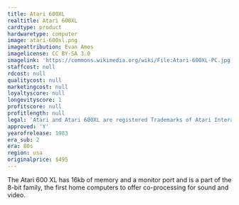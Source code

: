```yaml
---
title: Atari 600XL
realtitle: Atari 600XL
cardtype: product
hardwaretype: computer
image: atari-600xl.png
imageattribution: Evan Amos
imagelicense: CC BY-SA 3.0
imagelink: 'https://commons.wikimedia.org/wiki/File:Atari-600XL-PC.jpg'
staffcost: null
rdcost: null
qualitycost: null
marketingcost: null
loyaltyscore: null
longevityscore: 1
profitscore: null
profitlength: null
legal: 'Atari and Atari 600XL are registered Trademarks of Atari Interactive, Inc'
approved: 'Y'
yearofrelease: 1983
era_sub: 2
era: 80s
region: usa
originalprice: $495
---
```


The Atari 600 XL has 16kb of memory and a monitor port and is a part of the 8-bit family, the first home computers to offer co-processing for sound and video.
